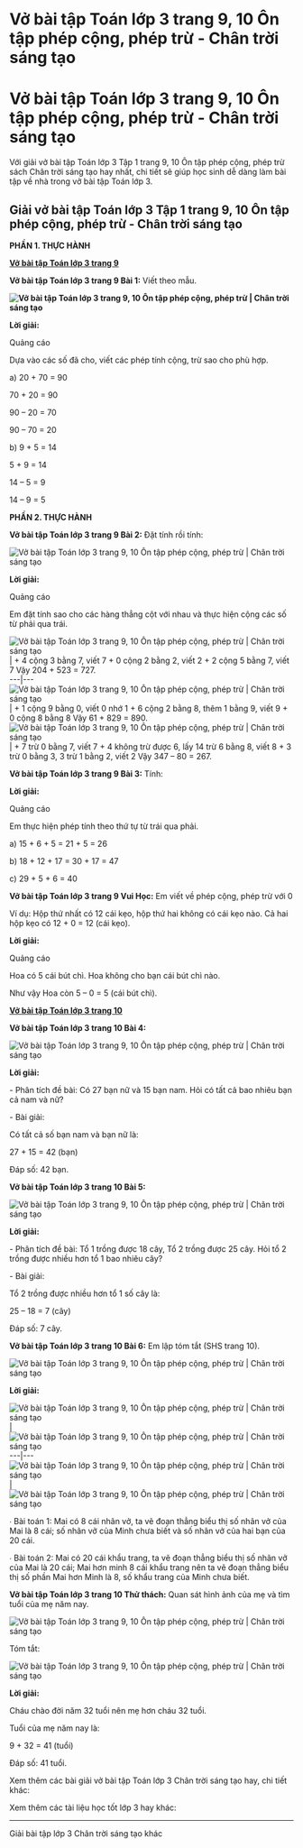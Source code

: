 # Vở bài tập Toán lớp 3 trang 9, 10 Ôn tập phép cộng, phép trừ - Chân trời sáng tạo

# Vở bài tập Toán lớp 3 trang 9, 10 Ôn tập phép cộng, phép trừ - Chân trời sáng tạo

Với giải vở bài tập Toán lớp 3 Tập 1 trang 9, 10 Ôn tập phép cộng, phép trừ sách Chân trời sáng tạo hay nhất, chi tiết sẽ giúp học sinh dễ dàng làm bài tập về nhà trong vở bài tập Toán lớp 3.

## Giải vở bài tập Toán lớp 3 Tập 1 trang 9, 10 Ôn tập phép cộng, phép trừ - Chân trời sáng tạo

**PHẦN 1. THỰC HÀNH**

[**Vở bài tập Toán lớp 3 trang 9**](https://vietjack.com/vbt-toan-3-ct/vbt-toan-lop-3-trang-9-tap-1.jsp)

**Vở bài tập Toán lớp 3 trang 9 Bài 1:** Viết theo mẫu.

**![Vở bài tập Toán lớp 3 trang 9, 10 Ôn tập phép cộng, phép trừ | Chân trời sáng tạo](https://vietjack.com/vbt-toan-3-ct/images/on-tap-phep-cong-phep-tru-138671.PNG)**

**Lời giải:**

Quảng cáo

Dựa vào các số đã cho, viết các phép tính cộng, trừ sao cho phù hợp.

a) 20 + 70 = 90

70 + 20 = 90

90 – 20 = 70

90 – 70 = 20

b) 9 + 5 = 14

5 + 9 = 14

14 – 5 = 9

14 – 9 = 5

**PHẦN 2. THỰC HÀNH**

**Vở bài tập Toán lớp 3 trang 9 Bài 2:** Đặt tính rồi tính:

![Vở bài tập Toán lớp 3 trang 9, 10 Ôn tập phép cộng, phép trừ | Chân trời sáng tạo](https://vietjack.com/vbt-toan-3-ct/images/on-tap-phep-cong-phep-tru-138673.PNG)

**Lời giải:**

Quảng cáo

Em đặt tính sao cho các hàng thẳng cột với nhau và thực hiện cộng các số từ phải qua trái.

![Vở bài tập Toán lớp 3 trang 9, 10 Ôn tập phép cộng, phép trừ | Chân trời sáng tạo](https://vietjack.com/vbt-toan-3-ct/images/on-tap-phep-cong-phep-tru-138675.PNG) |  \+ 4 cộng 3 bằng 7, viết 7 \+ 0 cộng 2 bằng 2, viết 2 \+ 2 cộng 5 bằng 7, viết 7 Vậy 204 + 523 = 727.  
---|---  
![Vở bài tập Toán lớp 3 trang 9, 10 Ôn tập phép cộng, phép trừ | Chân trời sáng tạo](https://vietjack.com/vbt-toan-3-ct/images/on-tap-phep-cong-phep-tru-138676.PNG) |  \+ 1 cộng 9 bằng 0, viết 0 nhớ 1 \+ 6 cộng 2 bằng 8, thêm 1 bằng 9, viết 9 \+ 0 cộng 8 bằng 8 Vậy 61 + 829 = 890.  
![Vở bài tập Toán lớp 3 trang 9, 10 Ôn tập phép cộng, phép trừ | Chân trời sáng tạo](https://vietjack.com/vbt-toan-3-ct/images/on-tap-phep-cong-phep-tru-138677.PNG) |  \+ 7 trừ 0 bằng 7, viết 7 \+ 4 không trừ được 6, lấy 14 trừ 6 bằng 8, viết 8 \+ 3 trừ 0 bằng 3, 3 trừ 1 bằng 2, viết 2 Vậy 347 – 80 = 267.  
  
**Vở bài tập Toán lớp 3 trang 9 Bài 3:** Tính:

**Lời giải:**

Quảng cáo

Em thực hiện phép tính theo thứ tự từ trái qua phải.

a) 15 + 6 + 5 = 21 + 5 = 26

b) 18 + 12 + 17 = 30 + 17 = 47

c) 29 + 5 + 6 = 40

**Vở bài tập Toán lớp 3 trang 9 Vui Học:** Em viết về phép cộng, phép trừ với 0

Ví dụ: Hộp thứ nhất có 12 cái kẹo, hộp thứ hai không có cái kẹo nào. Cả hai hộp kẹo có 12 + 0 = 12 (cái kẹo).

**Lời giải:**

Quảng cáo

Hoa có 5 cái bút chì. Hoa không cho bạn cái bút chì nào. 

Như vậy Hoa còn 5 – 0 = 5 (cái bút chì).

[**Vở bài tập Toán lớp 3 trang 10**](https://vietjack.com/vbt-toan-3-ct/vbt-toan-lop-3-trang-10-tap-1.jsp)

**Vở bài tập Toán lớp 3 trang 10 Bài 4:**

![Vở bài tập Toán lớp 3 trang 9, 10 Ôn tập phép cộng, phép trừ | Chân trời sáng tạo](https://vietjack.com/vbt-toan-3-ct/images/on-tap-phep-cong-phep-tru-138666.PNG)

**Lời giải:**

\- Phân tích đề bài: Có 27 bạn nữ và 15 bạn nam. Hỏi có tất cả bao nhiêu bạn cả nam và nữ?

\- Bài giải:

Có tất cả số bạn nam và bạn nữ là:

27 + 15 = 42 (bạn)

Đáp số: 42 bạn.

**Vở bài tập Toán lớp 3 trang 10 Bài 5:**

![Vở bài tập Toán lớp 3 trang 9, 10 Ôn tập phép cộng, phép trừ | Chân trời sáng tạo](https://vietjack.com/vbt-toan-3-ct/images/on-tap-phep-cong-phep-tru-138667.PNG)

**Lời giải:**

\- Phân tích đề bài: Tổ 1 trồng được 18 cây, Tổ 2 trồng được 25 cây. Hỏi tổ 2 trồng được nhiều hơn tổ 1 bao nhiêu cây?

\- Bài giải:

Tổ 2 trồng được nhiều hơn tổ 1 số cây là: 

25 – 18 = 7 (cây)

Đáp số: 7 cây.

**Vở bài tập Toán lớp 3 trang 10 Bài 6:** Em lập tóm tắt (SHS trang 10).

![Vở bài tập Toán lớp 3 trang 9, 10 Ôn tập phép cộng, phép trừ | Chân trời sáng tạo](https://vietjack.com/vbt-toan-3-ct/images/on-tap-phep-cong-phep-tru-138674.PNG)

**Lời giải:**

![Vở bài tập Toán lớp 3 trang 9, 10 Ôn tập phép cộng, phép trừ | Chân trời sáng tạo](https://vietjack.com/vbt-toan-3-ct/images/on-tap-phep-cong-phep-tru-138664.PNG) | ![Vở bài tập Toán lớp 3 trang 9, 10 Ôn tập phép cộng, phép trừ | Chân trời sáng tạo](https://vietjack.com/vbt-toan-3-ct/images/on-tap-phep-cong-phep-tru-138665.PNG)  
---|---  
![Vở bài tập Toán lớp 3 trang 9, 10 Ôn tập phép cộng, phép trừ | Chân trời sáng tạo](https://vietjack.com/vbt-toan-3-ct/images/on-tap-phep-cong-phep-tru-138668.PNG) | ![Vở bài tập Toán lớp 3 trang 9, 10 Ôn tập phép cộng, phép trừ | Chân trời sáng tạo](https://vietjack.com/vbt-toan-3-ct/images/on-tap-phep-cong-phep-tru-138669.PNG)  
  
∙ Bài toán 1: Mai có 8 cái nhãn vở, ta vẽ đoạn thẳng biểu thị số nhãn vở của Mai là 8 cái; số nhãn vở của Minh chưa biết và số nhãn vở của hai bạn của 20 cái. 

∙ Bài toán 2: Mai có 20 cái khẩu trang, ta vẽ đoạn thẳng biểu thị số nhãn vở của Mai là 20 cái; Mai hơn minh 8 cái khẩu trang nên ta vẽ đoạn thẳng biểu thị số phần Mai hơn Minh là 8, số khẩu trang của Minh chưa biết.

**Vở bài tập Toán lớp 3 trang 10 Thử thách:** Quan sát hình ảnh của mẹ và tìm tuổi của mẹ năm nay.

![Vở bài tập Toán lớp 3 trang 9, 10 Ôn tập phép cộng, phép trừ | Chân trời sáng tạo](https://vietjack.com/vbt-toan-3-ct/images/on-tap-phep-cong-phep-tru-138672.PNG)

Tóm tắt: 

![Vở bài tập Toán lớp 3 trang 9, 10 Ôn tập phép cộng, phép trừ | Chân trời sáng tạo](https://vietjack.com/vbt-toan-3-ct/images/on-tap-phep-cong-phep-tru-138670.PNG)

**Lời giải:**

Cháu chào đời năm 32 tuổi nên mẹ hơn cháu 32 tuổi.

Tuổi của mẹ năm nay là:

9 + 32 = 41 (tuổi)

Đáp số: 41 tuổi.

Xem thêm các bài giải vở bài tập Toán lớp 3 Chân trời sáng tạo hay, chi tiết khác:

Xem thêm các tài liệu học tốt lớp 3 hay khác:

* * *

Giải bài tập lớp 3 Chân trời sáng tạo khác
